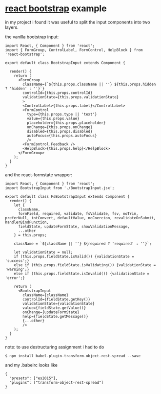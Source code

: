 # [react bootstrap](https://react-bootstrap.github.io/) example

in my project i found it was useful to split the input components into two layers.

the vanilla bootstrap input:

```es6
import React, { Component } from 'react';
import { FormGroup, ControlLabel, FormControl, HelpBlock } from 'react-bootstrap';

export default class BootstrapInput extends Component {

  render() {
    return (
      <FormGroup
        className={`${this.props.className || ''} ${this.props.hidden ? 'hidden' : ''}`}
        controlId={this.props.controlId}
        validationState={this.props.validationState}
        >
        <ControlLabel>{this.props.label}</ControlLabel>
        <FormControl
          type={this.props.type || 'text'}
          value={this.props.value}
          placeholder={this.props.placeholder}
          onChange={this.props.onChange}
          disabled={this.props.disabled}
          autoFocus={this.props.autoFocus}
          />
        <FormControl.Feedback />
        <HelpBlock>{this.props.help}</HelpBlock>
      </FormGroup>
    );
  }
}
```

and the react-formstate wrapper:

```es6
import React, { Component } from 'react';
import BootstrapInput from './BootstrapInput.jsx';

export default class FsBootstrapInput extends Component {
  render() {
    let {
      className,
      formField, required, validate, fsValidate, fsv, noTrim, preferNull, intConvert, defaultValue, noCoercion, revalidateOnSubmit, handlerBindFunction,
      fieldState, updateFormState, showValidationMessage,
      ...other
    } = this.props;

    className = `${className || ''} ${required ? 'required' : ''}`;

    let validationState = null;
    if (this.props.fieldState.isValid()) {validationState = 'success';}
    else if (this.props.fieldState.isValidating()) {validationState = 'warning';}
    else if (this.props.fieldState.isInvalid()) {validationState = 'error';}

    return (
      <BootstrapInput
        className={className}
        controlId={fieldState.getKey()}
        validationState={validationState}
        value={fieldState.getValue()}
        onChange={updateFormState}
        help={fieldState.getMessage()}
        {...other}
        />
    );
  }
}
```

note: to use destructuring assignment i had to do

    $ npm install babel-plugin-transform-object-rest-spread --save

and my .babelrc looks like

```es6
{
  "presets": ["es2015"],
  "plugins": ["transform-object-rest-spread"]
}
```
